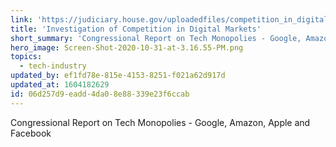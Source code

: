 ```yaml
---
link: 'https://judiciary.house.gov/uploadedfiles/competition_in_digital_markets.pdf'
title: 'Investigation of Competition in Digital Markets'
short_summary: 'Congressional Report on Tech Monopolies - Google, Amazon, Apple and Facebook'
hero_image: Screen-Shot-2020-10-31-at-3.16.55-PM.png
topics:
  - tech-industry
updated_by: ef1fd78e-815e-4153-8251-f021a62d917d
updated_at: 1604182629
id: 06d257d9-eadd-4da0-8e88-339e23f6ccab
---
```

Congressional Report on Tech Monopolies - Google, Amazon, Apple and Facebook